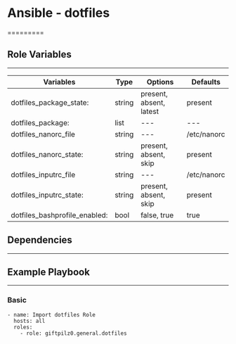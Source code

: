# Ansible - dotfiles

\=========

## Role Variables

______________________________________________________________________

| Variables                     | Type   | Options                 | Defaults    |
| ----------------------------- | ------ | ----------------------- | ----------- |
| dotfiles_package_state:       | string | present, absent, latest | present     |
| dotfiles_package:             | list   | ---                     | ---         |
| dotfiles_nanorc_file          | string | ---                     | /etc/nanorc |
| dotfiles_nanorc_state:        | string | present, absent, skip   | present     |
| dotfiles_inputrc_file         | string | ---                     | /etc/nanorc |
| dotfiles_inputrc_state:       | string | present, absent, skip   | present     |
| dotfiles_bashprofile_enabled: | bool   | false, true             | true        |

## Dependencies

______________________________________________________________________

## Example Playbook

______________________________________________________________________

### Basic

```
- name: Import dotfiles Role
  hosts: all
  roles:
    - role: giftpilz0.general.dotfiles
```
